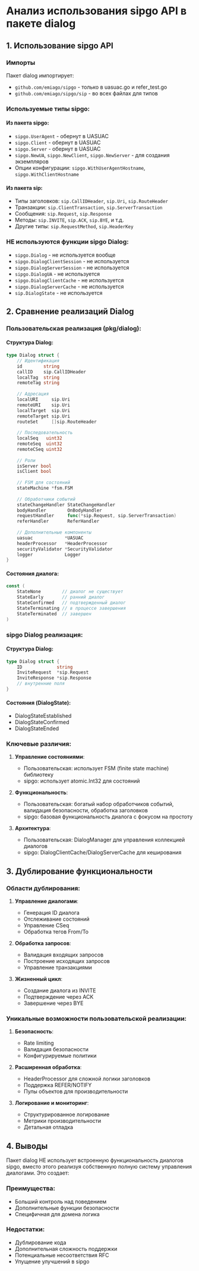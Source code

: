 # Анализ использования sipgo API в пакете dialog

## 1. Использование sipgo API

### Импорты
Пакет dialog импортирует:
- `github.com/emiago/sipgo` - только в uasuac.go и refer_test.go
- `github.com/emiago/sipgo/sip` - во всех файлах для типов

### Используемые типы sipgo:

#### Из пакета sipgo:
- `sipgo.UserAgent` - обернут в UASUAC
- `sipgo.Client` - обернут в UASUAC  
- `sipgo.Server` - обернут в UASUAC
- `sipgo.NewUA`, `sipgo.NewClient`, `sipgo.NewServer` - для создания экземпляров
- Опции конфигурации: `sipgo.WithUserAgentHostname`, `sipgo.WithClientHostname`

#### Из пакета sip:
- Типы заголовков: `sip.CallIDHeader`, `sip.Uri`, `sip.RouteHeader`
- Транзакции: `sip.ClientTransaction`, `sip.ServerTransaction`
- Сообщения: `sip.Request`, `sip.Response`
- Методы: `sip.INVITE`, `sip.ACK`, `sip.BYE`, и т.д.
- Другие типы: `sip.RequestMethod`, `sip.HeaderKey`

### НЕ используются функции sipgo Dialog:
- `sipgo.Dialog` - не используется вообще
- `sipgo.DialogClientSession` - не используется
- `sipgo.DialogServerSession` - не используется
- `sipgo.DialogUA` - не используется
- `sipgo.DialogClientCache` - не используется
- `sipgo.DialogServerCache` - не используется
- `sip.DialogState` - не используется

## 2. Сравнение реализаций Dialog

### Пользовательская реализация (pkg/dialog):

#### Структура Dialog:
```go
type Dialog struct {
    // Идентификация
    id        string
    callID    sip.CallIDHeader
    localTag  string
    remoteTag string
    
    // Адресация
    localURI     sip.Uri
    remoteURI    sip.Uri
    localTarget  sip.Uri
    remoteTarget sip.Uri
    routeSet     []sip.RouteHeader
    
    // Последовательность
    localSeq   uint32
    remoteSeq  uint32
    remoteCSeq uint32
    
    // Роли
    isServer bool
    isClient bool
    
    // FSM для состояний
    stateMachine *fsm.FSM
    
    // Обработчики событий
    stateChangeHandler StateChangeHandler
    bodyHandler        OnBodyHandler
    requestHandler     func(*sip.Request, sip.ServerTransaction)
    referHandler       ReferHandler
    
    // Дополнительные компоненты
    uasuac            *UASUAC
    headerProcessor   *HeaderProcessor
    securityValidator *SecurityValidator
    logger            Logger
}
```

#### Состояния диалога:
```go
const (
    StateNone        // диалог не существует
    StateEarly       // ранний диалог
    StateConfirmed   // подтвержденный диалог
    StateTerminating // в процессе завершения
    StateTerminated  // завершен
)
```

### sipgo Dialog реализация:

#### Структура Dialog:
```go
type Dialog struct {
    ID             string
    InviteRequest  *sip.Request
    InviteResponse *sip.Response
    // внутренние поля
}
```

#### Состояния (DialogState):
- DialogStateEstablished
- DialogStateConfirmed  
- DialogStateEnded

### Ключевые различия:

1. **Управление состояниями**:
   - Пользовательская: использует FSM (finite state machine) библиотеку
   - sipgo: использует atomic.Int32 для состояний

2. **Функциональность**:
   - Пользовательская: богатый набор обработчиков событий, валидация безопасности, обработка заголовков
   - sipgo: базовая функциональность диалога с фокусом на простоту

3. **Архитектура**:
   - Пользовательская: DialogManager для управления коллекцией диалогов
   - sipgo: DialogClientCache/DialogServerCache для кеширования

## 3. Дублирование функциональности

### Области дублирования:

1. **Управление диалогами**:
   - Генерация ID диалога
   - Отслеживание состояний
   - Управление CSeq
   - Обработка тегов From/To

2. **Обработка запросов**:
   - Валидация входящих запросов
   - Построение исходящих запросов
   - Управление транзакциями

3. **Жизненный цикл**:
   - Создание диалога из INVITE
   - Подтверждение через ACK
   - Завершение через BYE

### Уникальные возможности пользовательской реализации:

1. **Безопасность**:
   - Rate limiting
   - Валидация безопасности
   - Конфигурируемые политики

2. **Расширенная обработка**:
   - HeaderProcessor для сложной логики заголовков
   - Поддержка REFER/NOTIFY
   - Пулы объектов для производительности

3. **Логирование и мониторинг**:
   - Структурированное логирование
   - Метрики производительности
   - Детальная отладка

## 4. Выводы

Пакет dialog НЕ использует встроенную функциональность диалогов sipgo, вместо этого реализуя собственную полную систему управления диалогами. Это создает:

### Преимущества:
- Больший контроль над поведением
- Дополнительные функции безопасности
- Специфичная для домена логика

### Недостатки:
- Дублирование кода
- Дополнительная сложность поддержки
- Потенциальные несоответствия RFC
- Упущение улучшений в sipgo